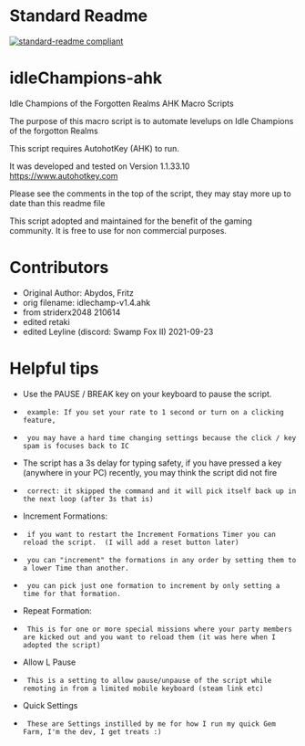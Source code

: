 # Standard Readme
[![standard-readme compliant](https://img.shields.io/badge/readme%20style-standard-brightgreen.svg?style=flat-square)](https://github.com/RichardLitt/standard-readme)

# idleChampions-ahk
Idle Champions of the Forgotten Realms AHK Macro Scripts

 The purpose of this macro script is to automate levelups on Idle Champions of the forgotton Realms

 This script requires AutohotKey (AHK) to run.

 It was developed and tested on Version 1.1.33.10 https://www.autohotkey.com

 Please see the comments in the top of the script, they may stay more up to date than this readme file

 This script adopted and maintained for the benefit of the gaming community.  It is free to use for non commercial purposes.

# Contributors
- Original Author: Abydos, Fritz
- orig filename: idlechamp-v1.4.ahk
- from striderx2048 210614
- edited retaki
- edited Leyline (discord: Swamp Fox II) 2021-09-23

# Helpful tips
 - 	Use the PAUSE / BREAK key on your keyboard to pause the script.
 - 		example: If you set your rate to 1 second or turn on a clicking feature,
 - 		you may have a hard time changing settings because the click / key spam is focuses back to IC
 - 	The script has a 3s delay for typing safety, if you have pressed a key (anywhere in your PC) recently, you may think the script did not fire
 - 		correct: it skipped the command and it will pick itself back up in the next loop (after 3s that is)
 - 	Increment Formations:
 - 		if you want to restart the Increment Formations Timer you can reload the script.  (I will add a reset button later)
 - 		you can "increment" the formations in any order by setting them to a lower Time than another.
 - 		you can pick just one formation to increment by only setting a time for that formation.
 - 	Repeat Formation:
 - 		This is for one or more special missions where your party members are kicked out and you want to reload them (it was here when I adopted the script)
 -	Allow L Pause
 - 		This is a setting to allow pause/unpause of the script while remoting in from a limited mobile keyboard (steam link etc)
 - 	Quick Settings
 - 		These are Settings instilled by me for how I run my quick Gem Farm, I'm the dev, I get treats :)